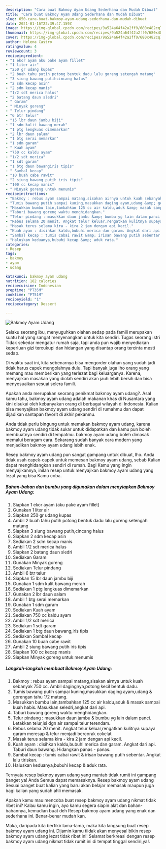 ```yaml
---
description: "Cara buat Bakmoy Ayam Udang Sederhana dan Mudah Dibuat"
title: "Cara buat Bakmoy Ayam Udang Sederhana dan Mudah Dibuat"
slug: 650-cara-buat-bakmoy-ayam-udang-sederhana-dan-mudah-dibuat
date: 2021-01-16T22:39:47.159Z
image: https://img-global.cpcdn.com/recipes/9a524a64f42a2ff0/680x482cq70/bakmoy-ayam-udang-foto-resep-utama.jpg
thumbnail: https://img-global.cpcdn.com/recipes/9a524a64f42a2ff0/680x482cq70/bakmoy-ayam-udang-foto-resep-utama.jpg
cover: https://img-global.cpcdn.com/recipes/9a524a64f42a2ff0/680x482cq70/bakmoy-ayam-udang-foto-resep-utama.jpg
author: Helena Castro
ratingvalue: 4
reviewcount: 3
recipeingredient:
- "1 ekor ayam aku pake ayam fillet"
- "1 liter air"
- "250 gr udang kupas"
- "2 buah tahu putih potong bentuk dadu lalu goreng setengah matang"
- "3 siung bawang putihcincang halus"
- "2 sdm kecap asin"
- "2 sdm kecap manis"
- "1/2 sdt merica halus"
- "2 batang daun sledri"
- " Garam"
- " Minyak goreng"
- " Telur pindang"
- "6 btr telur"
- "15 lbr daun jambu biji"
- "1 sdm kulit bawang merah"
- "1 ptg lengkuas dimemarkan"
- "2 lbr daun salam"
- "1 btg serai memarkan"
- "1 sdm garam"
- " Kuah ayam"
- "750 cc kaldu ayam"
- "1/2 sdt merica"
- "1 sdt garam"
- "1 btg daun bawangiris tipis"
- " Sambal kecap"
- "10 buah cabe rawit"
- "2 siung bawang putih iris tipis"
- "100 cc kecap manis"
- " Minyak goreng untuk menumis"
recipeinstructions:
- "Bakmoy : rebus ayam sampai matang,sisakan airnya untuk kuah sebanyak 750 cc. Ambil dagingnya,potong kecil bentuk dadu."
- "Tumis bawang putih sampai kuning,masukkan daging ayam,udang &amp; gorengan tahu 1/2 matang."
- "Masukkan bumbu lain,tambahkan 125 cc air kaldu,aduk &amp; masak sampai kuah habis. Masukkan seledri,angkat dari api."
- "Taburi bawang goreng waktu menghidangkan."
- "Telur pindang : masukkan daun jambu &amp; bumbu yg lain dalam panci. Letakkan telur,isi dgn air sampai telur terendam."
- "Rebus selama 20 menit. Angkat telur keluar,rengatkan kulitnya supaya garam meresap &amp; telur menjadi bercorak cokelat"
- "Masak terus selama kira - kira 2 jam dengan api kecil."
- "Kuah ayam : disihkan kaldu,bubuhi merica dan garam. Angkat dari api. Taburi daun bawang. Hidangkan panas - panas."
- "Sambal kecap : tumis cabai rawit &amp; irisan bawang putih sebentar. Angkat lalu tiriskan."
- "Haluskan keduanya,bubuhi kecap &amp; aduk rata."
categories:
- Resep
tags:
- bakmoy
- ayam
- udang

katakunci: bakmoy ayam udang 
nutrition: 182 calories
recipecuisine: Indonesian
preptime: "PT35M"
cooktime: "PT51M"
recipeyield: "1"
recipecategory: Dessert

---
```



![Bakmoy Ayam Udang](https://img-global.cpcdn.com/recipes/9a524a64f42a2ff0/680x482cq70/bakmoy-ayam-udang-foto-resep-utama.jpg)

Selaku seorang ibu, menyuguhkan olahan sedap pada famili merupakan suatu hal yang sangat menyenangkan untuk kita sendiri. Tugas seorang istri Tidak sekedar mengatur rumah saja, tapi anda pun wajib menyediakan keperluan gizi tercukupi dan hidangan yang disantap orang tercinta mesti sedap.

Di waktu  saat ini, kita sebenarnya bisa mengorder olahan yang sudah jadi tidak harus capek mengolahnya dulu. Tapi banyak juga lho orang yang memang mau memberikan yang terlezat bagi keluarganya. Karena, menyajikan masakan yang diolah sendiri akan jauh lebih bersih dan bisa menyesuaikan sesuai selera famili. 



Apakah anda merupakan seorang penikmat bakmoy ayam udang?. Asal kamu tahu, bakmoy ayam udang adalah makanan khas di Nusantara yang kini disukai oleh kebanyakan orang di berbagai wilayah di Indonesia. Kalian bisa menyajikan bakmoy ayam udang sendiri di rumahmu dan dapat dijadikan santapan favorit di akhir pekanmu.

Anda tidak perlu bingung untuk memakan bakmoy ayam udang, karena bakmoy ayam udang tidak sukar untuk didapatkan dan kamu pun boleh membuatnya sendiri di tempatmu. bakmoy ayam udang boleh dimasak memalui beragam cara. Sekarang sudah banyak cara modern yang menjadikan bakmoy ayam udang lebih enak.

Resep bakmoy ayam udang pun sangat gampang untuk dibuat, lho. Anda tidak usah capek-capek untuk memesan bakmoy ayam udang, sebab Kalian dapat menghidangkan sendiri di rumah. Bagi Kamu yang ingin menyajikannya, inilah resep untuk menyajikan bakmoy ayam udang yang lezat yang bisa Kamu coba.

<!--inarticleads1-->

##### Bahan-bahan dan bumbu yang digunakan dalam menyiapkan Bakmoy Ayam Udang:

1. Siapkan 1 ekor ayam (aku pake ayam fillet)
1. Gunakan 1 liter air
1. Siapkan 250 gr udang kupas
1. Ambil 2 buah tahu putih potong bentuk dadu lalu goreng setengah matang
1. Siapkan 3 siung bawang putih,cincang halus
1. Siapkan 2 sdm kecap asin
1. Sediakan 2 sdm kecap manis
1. Ambil 1/2 sdt merica halus
1. Siapkan 2 batang daun sledri
1. Sediakan  Garam
1. Gunakan  Minyak goreng
1. Sediakan  Telur pindang
1. Ambil 6 btr telur
1. Siapkan 15 lbr daun jambu biji
1. Gunakan 1 sdm kulit bawang merah
1. Sediakan 1 ptg lengkuas dimemarkan
1. Gunakan 2 lbr daun salam
1. Ambil 1 btg serai memarkan
1. Gunakan 1 sdm garam
1. Sediakan  Kuah ayam
1. Sediakan 750 cc kaldu ayam
1. Ambil 1/2 sdt merica
1. Sediakan 1 sdt garam
1. Sediakan 1 btg daun bawang,iris tipis
1. Sediakan  Sambal kecap
1. Gunakan 10 buah cabe rawit
1. Ambil 2 siung bawang putih iris tipis
1. Siapkan 100 cc kecap manis
1. Siapkan  Minyak goreng untuk menumis




<!--inarticleads2-->

##### Langkah-langkah membuat Bakmoy Ayam Udang:

1. Bakmoy : rebus ayam sampai matang,sisakan airnya untuk kuah sebanyak 750 cc. Ambil dagingnya,potong kecil bentuk dadu.
1. Tumis bawang putih sampai kuning,masukkan daging ayam,udang &amp; gorengan tahu 1/2 matang.
1. Masukkan bumbu lain,tambahkan 125 cc air kaldu,aduk &amp; masak sampai kuah habis. Masukkan seledri,angkat dari api.
1. Taburi bawang goreng waktu menghidangkan.
1. Telur pindang : masukkan daun jambu &amp; bumbu yg lain dalam panci. Letakkan telur,isi dgn air sampai telur terendam.
1. Rebus selama 20 menit. Angkat telur keluar,rengatkan kulitnya supaya garam meresap &amp; telur menjadi bercorak cokelat
1. Masak terus selama kira - kira 2 jam dengan api kecil.
1. Kuah ayam : disihkan kaldu,bubuhi merica dan garam. Angkat dari api. Taburi daun bawang. Hidangkan panas - panas.
1. Sambal kecap : tumis cabai rawit &amp; irisan bawang putih sebentar. Angkat lalu tiriskan.
1. Haluskan keduanya,bubuhi kecap &amp; aduk rata.




Ternyata resep bakmoy ayam udang yang mantab tidak rumit ini gampang banget ya! Anda Semua dapat memasaknya. Resep bakmoy ayam udang Sesuai banget buat kalian yang baru akan belajar memasak maupun juga bagi kalian yang sudah ahli memasak.

Apakah kamu mau mencoba buat resep bakmoy ayam udang nikmat tidak ribet ini? Kalau kamu ingin, ayo kamu segera siapin alat dan bahan-bahannya, kemudian buat deh Resep bakmoy ayam udang yang enak dan sederhana ini. Benar-benar mudah kan. 

Maka, daripada kita berfikir lama-lama, maka kita langsung buat resep bakmoy ayam udang ini. Dijamin kamu tiidak akan menyesal bikin resep bakmoy ayam udang lezat tidak ribet ini! Selamat berkreasi dengan resep bakmoy ayam udang nikmat tidak rumit ini di tempat tinggal sendiri,ya!.

